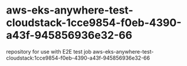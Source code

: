 # aws-eks-anywhere-test-cloudstack-1cce9854-f0eb-4390-a43f-945856936e32-66
repository for use with E2E test job aws-eks-anywhere-test-cloudstack:1cce9854-f0eb-4390-a43f-945856936e32-66
